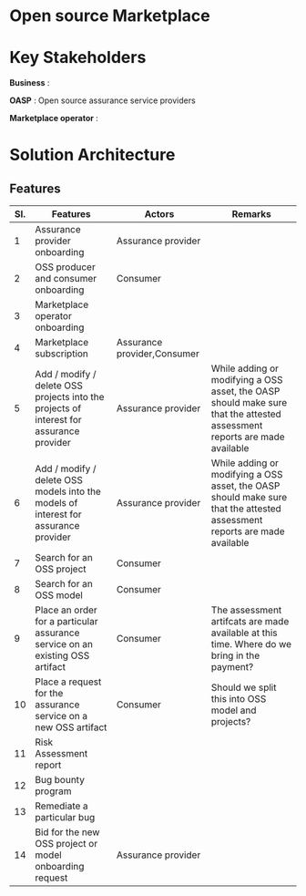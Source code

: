 
# Open source Marketplace

# **Key Stakeholders**

**Business** :

**OASP** : Open source assurance service providers
 
**Marketplace operator** :

# Solution Architecture

## Features

<table>
  <thead>
    <tr>
      <th>Sl.</>
      <th>Features</th>
      <th>Actors</th>
      <th>Remarks</th>
    </tr>
  </thead>
  <tbody>
    <tr><td>1</td><td>Assurance provider onboarding</td><td>Assurance provider</td><td></td></tr>
    <tr><td>2</td><td>OSS producer and consumer onboarding</td><td>Consumer </td><td></td></tr>
    <tr><td>3</td><td>Marketplace operator onboarding</td><td></td><td></td></tr>
    <tr><td>4</td><td>Marketplace subscription</td><td>Assurance provider,Consumer</td><td></td></tr>
    <tr><td>5</td><td>Add / modify / delete OSS projects into the projects of interest for assurance provider</td><td>Assurance provider</td><td>While adding or modifying a OSS asset, the OASP should make sure that the attested assessment reports are made available</td></tr>
    <tr><td>6</td><td>Add / modify / delete OSS models into the models of interest for assurance provider</td><td>Assurance provider</td><td>While adding or modifying a OSS asset, the OASP should make sure that the attested assessment reports are made available</td></tr>
    <tr><td>7</td><td>Search for an OSS project</td><td>Consumer</td><td></td></tr>
    <tr><td>8</td><td>Search for an OSS model</td><td>Consumer</td><td></td></tr>
    <tr><td>9</td><td>Place an order for a particular assurance service on an existing OSS artifact</td><td>Consumer</td><td>The assessment artifcats are made available at this time.
    Where do we bring in the payment?</td></tr>
    <tr><td>10</td><td>Place a request for the assurance service on a new OSS artifact</td><td>Consumer</td><td>Should we split this into OSS model and projects?</td></tr>
    <tr><td>11</td><td>Risk Assessment report</td><td></td><td></td></tr>
    <tr><td>12</td><td>Bug bounty program</td><td></td><td></td></tr>
    <tr><td>13</td><td>Remediate a particular bug </td><td></td><td></td></tr>
    <tr><td>14</td><td>Bid for the new OSS project or model onboarding request </td><td>Assurance provider</td><td></td></tr>
  </tbody>
</table>
